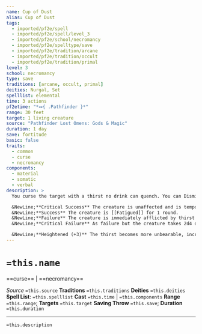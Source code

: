 ```yaml
---
name: Cup of Dust
alias: Cup of Dust
tags:
  - imported/pf2e/spell
  - imported/pf2e/spell/level_3
  - imported/pf2e/school/necromancy
  - imported/pf2e/spelltype/save
  - imported/pf2e/tradition/arcane
  - imported/pf2e/tradition/occult
  - imported/pf2e/tradition/primal
level: 3
school: necromancy
type: save
traditions: [arcane, occult, primal]
deities: Nurgal, Set
spelllist: elemental
time: 3 actions
pf2etime: "*⬽{ .Pathfinder }*"
range: 30 feet
target: 1 living creature
source: "Pathfinder Lost Omens: Gods & Magic"
duration: 1 day
save: fortitude
basic: false
traits:
  - common
  - curse
  - necromancy
components:
  - material
  - somatic
  - verbal
description: >
  You curse the target with a thirst no drink can quench. You can Dismiss the spell. The target must attempt a Fortitude save.

  &NewLine;**Critical Success** The creature is unaffected and is temporarily immune for 1 hour.
  &NewLine;**Success** The creature is [[Fatigued]] for 1 round.
  &NewLine;**Failure** The creature is immediately afflicted by thirst as if it hadn't had a drink in days. It becomes Fatigued and takes 1d4 damage each hour that can't be healed until it quenches its thirst. No amount of drinking can quench the creature's thirst during the spell's duration.
  &NewLine;**Critical Failure** As failure but the creature takes 2d4 damage each hour, twice as much as usual for thirst.

  &NewLine;**Heightened (+3)** The thirst becomes more unbearable, increasing the damage each hour by 1d4, or by 2d4 on a critical failure.
---
```

# `=this.name`
==curse== | ==necromancy==

*Source* `=this.source`
**Traditions** `=this.traditions`
**Deities** `=this.deities`
**Spell List**: `=this.spelllist`
**Cast** `=this.time` | `=this.components`
**Range** `=this.range`; **Targets** `=this.target`
**Saving Throw** `=this.save`; **Duration** `=this.duration`

***
`=this.description`